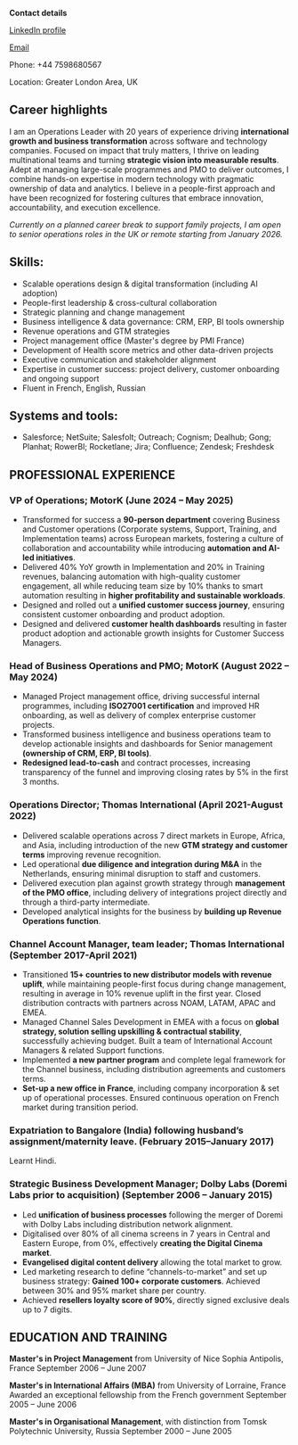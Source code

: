 **Contact details**

[LinkedIn profile](https://www.linkedin.com/in/tatiana-molina-3953743a/)

[Email](mailto:tatiakam@gmail.com)

Phone: +44 7598680567

Location: Greater London Area, UK

## Career highlights  
I am an Operations Leader with 20 years of experience driving **international growth and business transformation** across software and technology companies.
Focused on impact that truly matters, I thrive on leading multinational teams and turning **strategic vision into measurable results**. Adept at managing large-scale programmes and PMO to deliver outcomes, I combine hands-on expertise in modern technology with pragmatic ownership of data and analytics. I believe in a people-first approach and have been recognized for fostering cultures that embrace innovation, accountability, and execution excellence.

*Currently on a planned career break to support family projects, I am open to senior operations roles in the UK or remote starting from January 2026.*

## Skills:
- Scalable operations design & digital transformation (including AI adoption)
- People-first leadership & cross-cultural collaboration
- Strategic planning and change management
- Business intelligence & data governance: CRM, ERP, BI tools ownership
- Revenue operations and GTM strategies
- Project management office (Master's degree by PMI France)
- Development of Health score metrics and other data-driven projects
- Executive communication and stakeholder alignment
- Expertise in customer success: project delivery, customer onboarding and ongoing support
- Fluent in French, English, Russian

## Systems and tools:
- Salesforce; NetSuite; Salesfolt; Outreach; Cognism; Dealhub; Gong; Planhat; RowerBI; Rocketlane; Jira; Confluence; Zendesk; Freshdesk
  
## PROFESSIONAL EXPERIENCE

### VP of Operations; MotorK (June 2024 – May 2025)
- Transformed for success a **90-person department** covering Business and Customer operations (Corporate systems, Support, Training, and Implementation teams) across European markets, fostering a culture of collaboration and accountability while introducing **automation and AI-led initiatives**.
- Delivered 40% YoY growth in Implementation and 20% in Training revenues, balancing automation with high-quality customer engagement, all while reducing team size by 10% thanks to smart automation resulting in **higher profitability and sustainable workloads**.
- Designed and rolled out a **unified customer success journey**, ensuring consistent customer onboarding and product adoption.
- Designed and delivered **customer health dashboards** resulting in faster product adoption and actionable growth insights for Customer Success Managers.

### Head of Business Operations and PMO; MotorK (August 2022 – May 2024)
- Managed Project management office, driving successful internal programmes, including **ISO27001 certification** and improved HR onboarding, as well as delivery of complex enterprise customer projects.
- Transformed business intelligence and business operations team to develop actionable insights and dashboards for Senior management **(ownership of CRM, ERP, BI tools)**.
- **Redesigned lead-to-cash** and contract processes, increasing transparency of the funnel and improving closing rates by 5% in the first 3 months.
  
### Operations Director; Thomas International (April 2021-August 2022)
- Delivered scalable operations across 7 direct markets in Europe, Africa, and Asia, including introduction of the new **GTM strategy and customer terms** improving revenue recognition.
- Led operational **due diligence and integration during M&A** in the Netherlands, ensuring minimal disruption to staff and customers.
- Delivered execution plan against growth strategy through **management of the PMO office**, including delivery of integrations project directly and through a third-party intermediate.
- Developed analytical insights for the business by **building up Revenue Operations function**.
  
### Channel Account Manager, team leader; Thomas International (September 2017-April 2021)
- Transitioned **15+ countries to new distributor models with revenue uplift**, while maintaining people-first focus during change management, resulting in average in 10% revenue uplift in the first year. Closed distribution contracts with partners across NOAM, LATAM, APAC and EMEA.
- Managed Channel Sales Development in EMEA with a focus on **global strategy, solution selling upskilling & contractual stability**, successfully achieving budget. Built a team of International Account Managers & related Support functions.
- Implemented **a new partner program** and complete legal framework for the Channel business, including distribution agreements and customers terms.
- **Set-up a new office in France**, including company incorporation & set up of operational processes. Ensured continuous operation on French market during transition period.
  
### Expatriation to Bangalore (India) following husband’s assignment/maternity leave. (February 2015–January 2017)
Learnt Hindi. 

### Strategic Business Development Manager; Dolby Labs (Doremi Labs prior to acquisition) (September 2006 – January 2015)
- Led **unification of business processes** following the merger of Doremi with Dolby Labs including distribution network alignment.
- Digitalised over 80% of all cinema screens in 7 years in Central and Eastern Europe, from 0%, effectively **creating the Digital Cinema market**.
- **Evangelised digital content delivery** allowing the total market to grow.
- Led marketing research to define “channels-to-market” and set up business strategy: **Gained 100+ corporate customers**. Achieved between 30% and 95% market share per country.
- Achieved **resellers loyalty score of 90%**, directly signed exclusive deals up to 7 digits.

## EDUCATION AND TRAINING

**Master's in Project Management** from University of Nice Sophia Antipolis, France September 2006 – June 2007

**Master's in International Affairs (MBA)** from University of Lorraine, France Awarded an exceptional fellowship from the French government September 2005 – June 2006

**Master's in Organisational Management**, with distinction from Tomsk Polytechnic University, Russia September 2000 – June 2005
